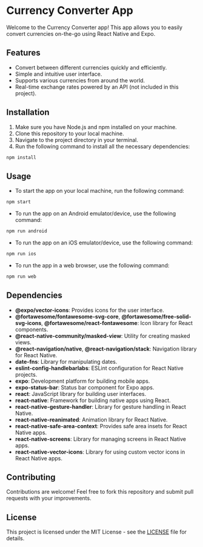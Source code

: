 # Currency Converter App

Welcome to the Currency Converter app! This app allows you to easily convert currencies on-the-go using React Native and Expo.

## Features

- Convert between different currencies quickly and efficiently.
- Simple and intuitive user interface.
- Supports various currencies from around the world.
- Real-time exchange rates powered by an API (not included in this project).

## Installation

1. Make sure you have Node.js and npm installed on your machine.
2. Clone this repository to your local machine.
3. Navigate to the project directory in your terminal.
4. Run the following command to install all the necessary dependencies:

```bash
npm install
```

## Usage

- To start the app on your local machine, run the following command:

```bash
npm start
```

- To run the app on an Android emulator/device, use the following command:

```bash
npm run android
```

- To run the app on an iOS emulator/device, use the following command:

```bash
npm run ios
```

- To run the app in a web browser, use the following command:

```bash
npm run web
```

## Dependencies

- **@expo/vector-icons**: Provides icons for the user interface.
- **@fortawesome/fontawesome-svg-core**, **@fortawesome/free-solid-svg-icons**, **@fortawesome/react-fontawesome**: Icon library for React components.
- **@react-native-community/masked-view**: Utility for creating masked views.
- **@react-navigation/native**, **@react-navigation/stack**: Navigation library for React Native.
- **date-fns**: Library for manipulating dates.
- **eslint-config-handlebarlabs**: ESLint configuration for React Native projects.
- **expo**: Development platform for building mobile apps.
- **expo-status-bar**: Status bar component for Expo apps.
- **react**: JavaScript library for building user interfaces.
- **react-native**: Framework for building native apps using React.
- **react-native-gesture-handler**: Library for gesture handling in React Native.
- **react-native-reanimated**: Animation library for React Native.
- **react-native-safe-area-context**: Provides safe area insets for React Native apps.
- **react-native-screens**: Library for managing screens in React Native apps.
- **react-native-vector-icons**: Library for using custom vector icons in React Native apps.

## Contributing

Contributions are welcome! Feel free to fork this repository and submit pull requests with your improvements.

## License

This project is licensed under the MIT License - see the [LICENSE](LICENSE) file for details.